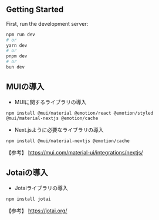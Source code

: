 ## Getting Started

First, run the development server:

```bash
npm run dev
# or
yarn dev
# or
pnpm dev
# or
bun dev
```

## MUIの導入

- MUIに関するライブラリの導入
```
npm install @mui/material @emotion/react @emotion/styled @mui/material-nextjs @emotion/cache
```
- Next.jsように必要なライブラリの導入
```
npm install @mui/material-nextjs @emotion/cache
```

【参考】
https://mui.com/material-ui/integrations/nextjs/


## Jotaiの導入

- Jotaiライブラリの導入
```
npm install jotai
```

【参考】
https://jotai.org/

